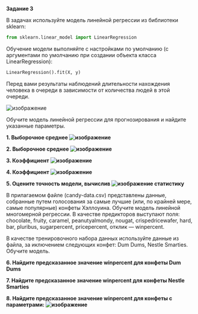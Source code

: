 <b>Задание 3</b>

В задачах используйте модель линейной регрессии из библиотеки sklearn:
```python
from sklearn.linear_model import LinearRegression
```
Обучение модели выполняйте с настройками по умолчанию (с аргументами по умолчанию при создании объекта класса LinearRegression): 
```python
LinearRegression().fit(X, y)
```
Перед вами результаты наблюдений длительности нахождения человека в очереди в зависимости от количества людей в этой очереди.

![изображение](https://user-images.githubusercontent.com/39648424/199015401-980b5dd7-4a8e-42d1-94d8-f002ce8f1805.png)

Обучите модель линейной регрессии для прогнозирования и найдите указанные параметры.

<b>1. Выборочное среднее ![изображение](https://user-images.githubusercontent.com/39648424/199015861-bc5c8981-f60a-47ec-9c0a-f35442fa327f.png)</b>

<b>2. Выборочное среднее ![изображение](https://user-images.githubusercontent.com/39648424/199016719-9ea88d4b-adbb-4f06-94a6-f9cdf60d7a2d.png)</b>

<b>3. Коэффициент ![изображение](https://user-images.githubusercontent.com/39648424/199017250-da532d93-f27d-4d51-b612-9fd3c90c70db.png)</b>

<b>4. Коэффициент ![изображение](https://user-images.githubusercontent.com/39648424/199017292-e10be347-f75f-4226-9776-4bf11e903357.png)</b>

<b>5. Оцените точность модели, вычислив ![изображение](https://user-images.githubusercontent.com/39648424/199017432-af3610fe-eba1-49e0-9d56-00e5217e7493.png) статистику</b>

В прилагаемом файле (candy-data.csv) представлены данные, собранные путем голосования за самые лучшие (или, по крайней мере, самые популярные) конфеты Хэллоуина. Обучите модель линейной многомерной регрессии. В качестве предикторов выступают поля: chocolate, fruity, caramel, peanutyalmondy, nougat, crispedricewafer, hard, bar, pluribus, sugarpercent, pricepercent, отклик — winpercent.

В качестве тренировочного набора данных используйте данные из файла, за иключением следующих конфет: Dum Dums, Nestle Smarties. Обучите модель.

<b>6. Найдите предсказанное значение winpercent для конфеты Dum Dums</b>

<b>7. Найдите предсказанное значение winpercent для конфеты Nestle Smarties</b> 

<b>8. Найдите предсказанное значение winpercent для конфеты с параметрами: ![изображение](https://user-images.githubusercontent.com/39648424/199017754-d78e12b4-29e3-49e7-9982-3dc0e94ba724.png)</b>
